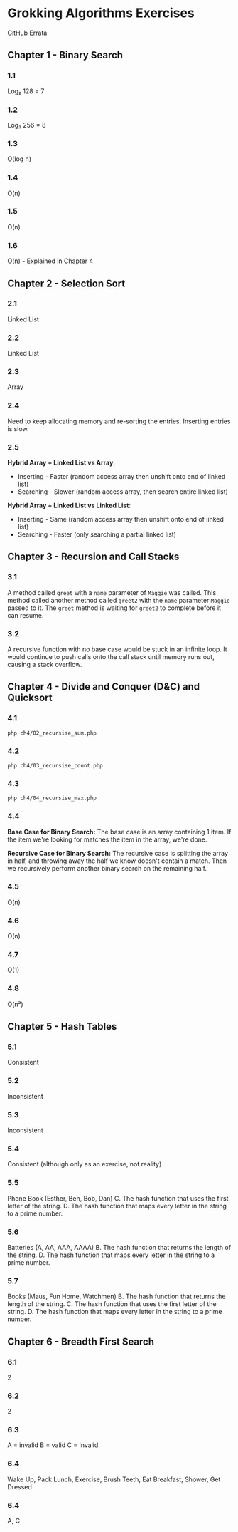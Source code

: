 # Grokking Algorithms Exercises

[GitHub](https://github.com/egonSchiele/grokking_algorithms)
[Errata](https://www.adit.io/errata.html)

## Chapter 1 - Binary Search

### 1.1
Log₂ 128 = 7

### 1.2
Log₂ 256 = 8

### 1.3
O(log n)

### 1.4
O(n)

### 1.5
O(n)

### 1.6
O(n) - Explained in Chapter 4


## Chapter 2 - Selection Sort

### 2.1
Linked List

### 2.2
Linked List

### 2.3
Array

### 2.4
Need to keep allocating memory and re-sorting the entries. Inserting entries is slow.

### 2.5
**Hybrid Array + Linked List vs Array**:
- Inserting - Faster (random access array then unshift onto end of linked list)
- Searching - Slower (random access array, then search entire linked list)

**Hybrid Array + Linked List vs Linked List**:
- Inserting - Same (random access array then unshift onto end of linked list)
- Searching - Faster (only searching a partial linked list)


## Chapter 3 - Recursion and Call Stacks

### 3.1
A method called `greet` with a `name` parameter of `Maggie` was called.
This method called another method called `greet2` with the `name` parameter `Maggie` passed to it.
The `greet` method is waiting for `greet2` to complete before it can resume.

### 3.2
A recursive function with no base case would be stuck in an infinite loop.
It would continue to push calls onto the call stack until memory runs out, causing a stack overflow.


## Chapter 4 - Divide and Conquer (D&C) and Quicksort

### 4.1
`php ch4/02_recursise_sum.php`

### 4.2
`php ch4/03_recursise_count.php`

### 4.3
`php ch4/04_recursise_max.php`

### 4.4
**Base Case for Binary Search:**
The base case is an array containing 1 item.
If the item we're looking for matches the item in the array, we're done.

**Recursive Case for Binary Search:**
The recursive case is splitting the array in half, and throwing away the half we know doesn't contain a match.
Then we recursively perform another binary search on the remaining half.

### 4.5
O(n)

### 4.6
O(n)

### 4.7
O(1)

### 4.8
O(n²)


## Chapter 5 - Hash Tables

### 5.1
Consistent

### 5.2
Inconsistent

### 5.3
Inconsistent

### 5.4
Consistent (although only as an exercise, not reality)

### 5.5
Phone Book (Esther, Ben, Bob, Dan)
C. The hash function that uses the first letter of the string.
D. The hash function that maps every letter in the string to a prime number.

### 5.6
Batteries (A, AA, AAA, AAAA)
B. The hash function that returns the length of the string.
D. The hash function that maps every letter in the string to a prime number.

### 5.7
Books (Maus, Fun Home, Watchmen)
B. The hash function that returns the length of the string.
C. The hash function that uses the first letter of the string.
D. The hash function that maps every letter in the string to a prime number.


## Chapter 6 - Breadth First Search

### 6.1
2

### 6.2
2

### 6.3
A = invalid
B = valid
C = invalid

### 6.4
Wake Up, Pack Lunch, Exercise, Brush Teeth, Eat Breakfast, Shower, Get Dressed

### 6.4
A, C
